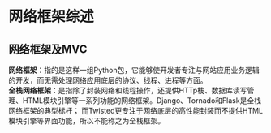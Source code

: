 # 网络框架综述
## 网络框架及MVC
**网络框架**：指的是这样一组Python包，它能够使开发者专注与网站应用业务逻辑的开发，而无需处理网络应用底层的协议、线程、进程等方面。  
**全栈网络框架**：是指除了封装网络和线程操作，还提供HTTp栈、数据库读写管理、HTML模块引擎等一系列功能的网络框架。Django、Tornado和Flask是全栈网络框架的典型标杆；
而Twisted更专注于网络底层的高性能封装而不提供HTML模块引擎等界面功能，所以不能称之为全栈框架。
